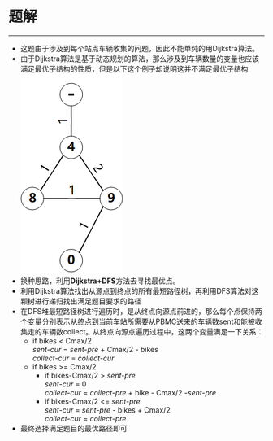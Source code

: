 # 题解
----
* 这题由于涉及到每个站点车辆收集的问题，因此不能单纯的用Dijkstra算法。
* 由于Dijkstra算法是基于动态规划的算法，那么涉及到车辆数量的变量也应该满足最优子结构的性质，但是以下这个例子却说明这并不满足最优子结构 
![graph](CornerCase.png)
* 换种思路，利用**Dijkstra+DFS**方法去寻找最优点。
* 利用Dijkstra算法找出从源点到终点的所有最短路径树，再利用DFS算法对这颗树进行递归找出满足题目要求的路径
* 在DFS堆最短路径树进行遍历时，是从终点向源点前进的，那么每个点保持两个变量分别表示从终点到当前车站所需要从PBMC送来的车辆数sent和能被收集走的车辆数collect。从终点向源点遍历过程中，这两个变量满足一下关系：
	* if bikes < Cmax/2  
	*sent-cur* = *sent-pre* + Cmax/2 - bikes  
	*collect-cur* = *collect-cur*
	* if bikes >= Cmax/2
		* if bikes-Cmax/2 > *sent-pre*  
		*sent-cur* = 0  
		*collect-cur* = *collect-pre* + bike - Cmax/2 -*sent-pre*
		* if bikes-Cmax/2 <= *sent-pre*  
		*sent-cur* = *sent-pre* - bikes + Cmax/2  
		*collect-cur* = *collect-pre*
* 最终选择满足题目的最优路径即可
